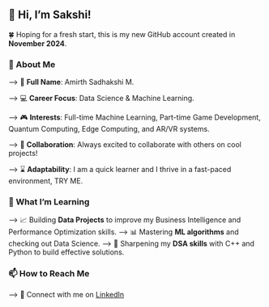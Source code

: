 ## 🐰 Hi, I’m Sakshi!

🍀 Hoping for a fresh start, this is my new GitHub account created in **November 2024**.

### 👧 About Me
--> 🐰 **Full Name**: Amirth Sadhakshi M.

--> 💻 **Career Focus**: Data Science & Machine Learning.

--> 🎮 **Interests**: Full-time Machine Learning, Part-time Game Development, Quantum Computing, Edge Computing, and AR/VR systems. 

--> 🤝 **Collaboration**: Always excited to collaborate with others on cool projects!

--> ⌛ **Adaptability**: I am a quick learner and I thrive in a fast-paced environment, TRY ME.

### 🌱 What I’m Learning
--> 📈 Building **Data Projects** to improve my Business Intelligence and Performance Optimization skills. 
--> 📊 Mastering **ML algorithms** and checking out Data Science.
--> 🧠 Sharpening my **DSA skills** with C++ and Python to build effective solutions.

### 📫 How to Reach Me
--> 💼 Connect with me on [LinkedIn](https://www.linkedin.com/in/amisadha-m/)  

<!---
sadhami0519/sadhami0519 is a ✨ special ✨ repository because its `README.md` (this file) appears on your GitHub profile.
You can click the Preview link to take a look at your changes.
--->
